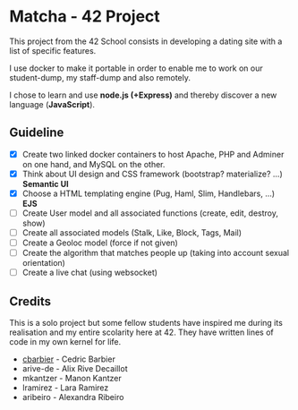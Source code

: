 # Matcha - 42 Project

This project from the 42 School consists in developing a dating site with a list of specific features.

I use docker to make it portable in order to enable me to work on our student-dump, my staff-dump and also remotely.

I chose to learn and use **node.js (+Express)** and thereby discover a new language (**JavaScript**).

## Guideline

- [x] Create two linked docker containers to host Apache, PHP and Adminer on one hand, and MySQL on the other.
- [x] Think about UI design and CSS framework (bootstrap? materialize? ...) **Semantic UI**
- [x] Choose a HTML templating engine (Pug, Haml, Slim, Handlebars, ...) **EJS**
- [ ] Create User model and all associated functions (create, edit, destroy, show) 
- [ ] Create all associated models (Stalk, Like, Block, Tags, Mail)
- [ ] Create a Geoloc model (force if not given)
- [ ] Create the algorithm that matches people up (taking into account sexual orientation)
- [ ] Create a live chat (using websocket)

## Credits

This is a solo project but some fellow students have inspired me during its realisation and my entire scolarity here at 42. They have written lines of code in my own kernel for life.

* [cbarbier](https://github.com/cedwick) - Cedric Barbier
* arive-de - Alix Rive Decaillot
* mkantzer - Manon Kantzer
* lramirez - Lara Ramirez
* aribeiro - Alexandra Ribeiro
